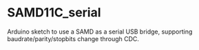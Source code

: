 # SAMD11C_serial
Arduino sketch to use a SAMD as a serial USB bridge, supporting baudrate/parity/stopbits change through CDC.

